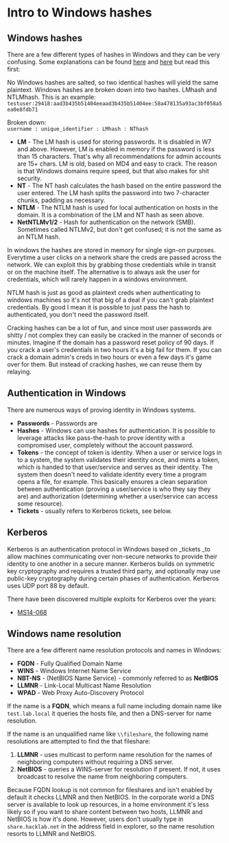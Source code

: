 # Intro to Windows hashes

## Windows hashes

There are a few different types of hashes in Windows and they can be very confusing. Some explanations can be found [here](http://www.adshotgyan.com/2012/02/lm-hash-and-nt-hash.html) and [here](https://medium.com/@petergombos/lm-ntlm-net-ntlmv2-oh-my-a9b235c58ed4) but read this first:

No Windows hashes are salted, so two identical hashes will yield the same plaintext. Windows hashes are broken down into two hashes. LMhash and NTLMhash. This is an example: `testuser:29418:aad3b435b51404eeaad3b435b51404ee:58a478135a93ac3bf058a5ea0e8fdb71`

Broken down:  
`username : unique_identifier : LMhash : NThash`

* **LM** - The LM hash is used for storing passwords. It is disabled in W7 and above. However, LM is enabled in memory if the password is less than 15 characters. That's why all recommendations for admin accounts are 15+ chars. LM is old, based on MD4 and easy to crack. The reason is that Windows domains require speed, but that also makes for shit security.
* **NT** -  The NT hash calculates the hash based on the entire password the user entered. The LM hash splits the password into two 7-character chunks, padding as necessary.
* **NTLM** - The NTLM hash is used for local authentication on hosts in the domain. It is a combination of the LM and NT hash as seen above.
* **NetNTLMv1/2** - Hash for authentication on the network \(SMB\). Sometimes called NTLMv2, but don't get confused; it is not the same as an NTLM hash.

In windows the hashes are stored in memory for single sign-on purposes. Everytime a user clicks on a network share the creds are passed across the network. We can exploit this by grabbing those credentials while in transit or on the machine itself. The alternative is to always ask the user for credentials, which will rarely happen in a windows environment.

NTLM hash is just as good as plaintext creds when authenticating to windows machines so it's not that big of a deal if you can't grab plaintext credentials. By good I mean it is possible to just pass the hash to authenticated, you don't need the password itself.

Cracking hashes can be a lot of fun, and since most user passwords are shitty / not complex they can easily be cracked in the manner of seconds or minutes. Imagine if the domain has a password reset policy of 90 days. If you crack a user's credentials in two hours it's a big fail for them. If you can crack a domain admin's creds in two hours or even a few days it's game over for them. But instead of cracking hashes, we can reuse them by relaying.

## Authentication in Windows

There are numerous ways of proving identity in Windows systems.

* **Passwords** - Passwords are
* **Hashes** - Windows can use hashes for authentication. It is possible to leverage attacks like pass-the-hash to prove identity with a compromised user, completely without the account password.
* **Tokens** - the concept of token is identity.  When a user or service logs in to a system, the system validates their identity once, and mints a token, which is handed to that user/service and serves as their identity. The system then doesn't need to validate identity every time a program opens a file, for example. This basically ensures a clean separation between authentication \(proving a user/service is who they say they are\) and authorization \(determining whether a user/service can access some resource\).
* **Tickets** - usually refers to Kerberos tickets, see below.

## Kerberos

Kerberos is an authentication protocol in Windows based on \_tickets \_to allow machines communicating over non-secure networks to provide their identity to one another in a secure manner. Kerberos builds on symmetric key cryptography and requires a trusted third party, and optionally may use public-key cryptography during certain phases of authentication. Kerberos uses UDP port 88 by default.

There have been discovered multiple exploits for Kerberos over the years:

* [MS14-068](https://www.exploit-db.com/exploits/35474/)

## Windows name resolution

There are a few different name resolution protocols and names in Windows:

* **FQDN** - Fully Qualified Domain Name
* **WINS** - Windows Internet Name Service
* **NBT-NS** - \(NetBIOS Name Service\) - commonly referred to as **NetBIOS**
* **LLMNR** - Link-Local Multicast Name Resolution
* **WPAD** - Web Proxy Auto-Discovery Protocol

If the name is a **FQDN**, which means a full name including domain name like `test.lab.local` it queries the hosts file, and then a DNS-server for name resolution.

If the name is an unqualified name like `\\fileshare`, the following name resolutions are attempted to find the that fileshare:  
1. **LLMNR** - uses multicast to perform name resolution for the names of neighboring computers without requiring a DNS server.  
2. **NetBIOS** - queries a WINS-server for resolution if present. If not, it uses broadcast to resolve the name from neighboring computers.

Because FQDN lookup is not common for fileshares and isn't enabled by default it checks LLMNR and then NetBIOS. In the corporate world a DNS server is available to look up resources, in a home environment it's less likely so if you want to share content between two hosts, LLMNR and NetBIOS is how it's done. However, users don't usually type in `share.hacklab.net` in the address field in explorer, so the name resolution resorts to LLMNR and NetBIOS.

